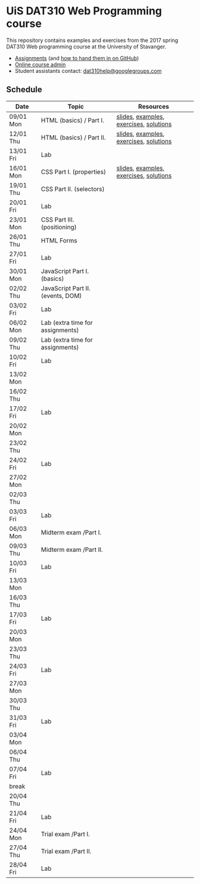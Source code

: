 # UiS DAT310 Web Programming course

This repository contains examples and exercises from the 2017 spring DAT310 Web programming course at the University of Stavanger.

  - [Assignments](assignments/) (and [how to hand them in on GitHub](HOWTO_GitHub.md))
  - [Online course admin](http://bit.ly/uis-dat310)
  - Student assistants contact: dat310help@googlegroups.com

## Schedule

| Date | Topic | Resources |
| --- | --- | --- |
| 09/01 Mon | HTML (basics) / Part I. | [slides](https://speakerdeck.com/kbalog/web-programming-html), [examples](examples/html/basics), [exercises](exercises/html/basics), [solutions](solutions/html/basics) |
| 12/01 Thu | HTML (basics) / Part II. | [slides](https://speakerdeck.com/kbalog/web-programming-html), [examples](examples/html/basics), [exercises](exercises/html/basics), [solutions](solutions/html/basics) |
| 13/01 Fri | Lab | |
| 16/01 Mon | CSS Part I. (properties) | [slides](https://speakerdeck.com/kbalog/web-programming-css-part-i), [examples](examples/css/properties), [exercises](exercises/css/properties), [solutions](solutions/css/properties) |
| 19/01 Thu | CSS Part II. (selectors) | |
| 20/01 Fri | Lab | |
| 23/01 Mon | CSS Part III. (positioning) | |
| 26/01 Thu | HTML Forms | |
| 27/01 Fri | Lab | |
| 30/01 Mon | JavaScript Part I. (basics) | |
| 02/02 Thu | JavaScript Part II. (events, DOM) | |
| 03/02 Fri | Lab | |
| 06/02 Mon | Lab (extra time for assignments) | |
| 09/02 Thu | Lab (extra time for assignments) | |
| 10/02 Fri | Lab | |
| 13/02 Mon | | |
| 16/02 Thu | | |
| 17/02 Fri | Lab | |
| 20/02 Mon | | |
| 23/02 Thu | | |
| 24/02 Fri | Lab | |
| 27/02 Mon | | |
| 02/03 Thu | | |
| 03/03 Fri | Lab | |
| 06/03 Mon | Midterm exam /Part I. | |
| 09/03 Thu | Midterm exam /Part II. | |
| 10/03 Fri | Lab | |
| 13/03 Mon | | |
| 16/03 Thu | | |
| 17/03 Fri | Lab | |
| 20/03 Mon | | |
| 23/03 Thu | | |
| 24/03 Fri | Lab | |
| 27/03 Mon | | |
| 30/03 Thu | | |
| 31/03 Fri | Lab | |
| 03/04 Mon | | |
| 06/04 Thu | | |
| 07/04 Fri | Lab | |
| break |
| 20/04 Thu | | |
| 21/04 Fri | Lab | |
| 24/04 Mon | Trial exam /Part I. | |
| 27/04 Thu | Trial exam /Part II. | |
| 28/04 Fri | Lab | |
